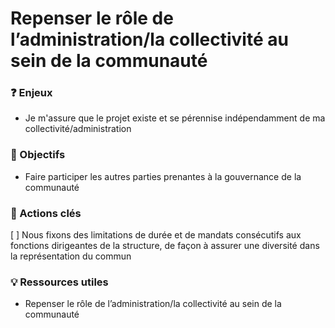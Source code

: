 # Repenser le rôle de l’administration/la collectivité au sein de la communauté

### ❓ Enjeux


* Je m'assure que le projet existe et se pérennise indépendamment de ma collectivité/administration


### 🎯 Objectifs

* Faire participer les autres parties prenantes à la gouvernance de la communauté




### 📑 Actions clés


[ ] Nous fixons des limitations de durée et de mandats consécutifs aux fonctions dirigeantes de la structure, de façon à assurer une diversité dans la représentation du commun


### 💡 Ressources utiles

*  Repenser le rôle de l’administration/la collectivité au sein de la communauté
